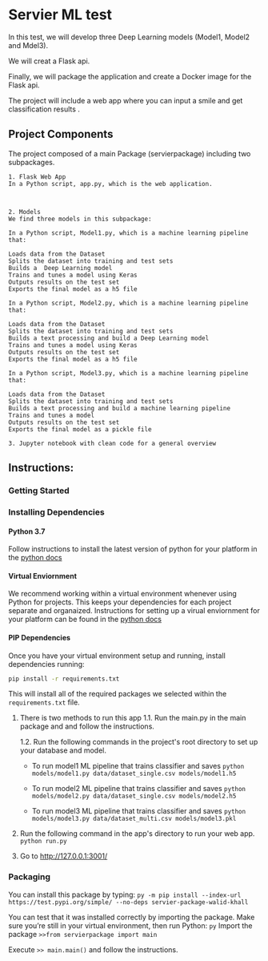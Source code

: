 # Servier ML test
In this test, we will develop three Deep Learning models (Model1, Model2 and Mdel3).

We will creat a Flask api.

Finally, we will package the application and create a Docker image for the Flask api.

The project will include a web app where you can input a smile and get classification results . 

## Project Components
The project composed of a main Package (servierpackage) including two subpackages.

    1. Flask Web App
    In a Python script, app.py, which is the web application.



    2. Models
    We find three models in this subpackage:

    In a Python script, Model1.py, which is a machine learning pipeline that:

    Loads data from the Dataset
    Splits the dataset into training and test sets
    Builds a  Deep Learning model
    Trains and tunes a model using Keras
    Outputs results on the test set
    Exports the final model as a h5 file

    In a Python script, Model2.py, which is a machine learning pipeline that:

    Loads data from the Dataset
    Splits the dataset into training and test sets
    Builds a text processing and build a Deep Learning model
    Trains and tunes a model using Keras
    Outputs results on the test set
    Exports the final model as a h5 file

    In a Python script, Model3.py, which is a machine learning pipeline that:

    Loads data from the Dataset
    Splits the dataset into training and test sets
    Builds a text processing and build a machine learning pipeline
    Trains and tunes a model 
    Outputs results on the test set
    Exports the final model as a pickle file

    3. Jupyter notebook with clean code for a general overview



## Instructions:

### Getting Started

### Installing Dependencies

#### Python 3.7

Follow instructions to install the latest version of python for your platform in the [python docs](https://docs.python.org/3/using/unix.html#getting-and-installing-the-latest-version-of-python)

#### Virtual Enviornment

We recommend working within a virtual environment whenever using Python for projects. This keeps your dependencies for each project separate and organaized. Instructions for setting up a virual enviornment for your platform can be found in the [python docs](https://packaging.python.org/guides/installing-using-pip-and-virtual-environments/)

#### PIP Dependencies

Once you have your virtual environment setup and running, install dependencies running:

```bash
pip install -r requirements.txt
```

This will install all of the required packages we selected within the `requirements.txt` file.



1. There is two methods to run this app
   1.1. Run the main.py in the main package and and follow the instructions.

   1.2. Run the following commands in the project's root directory to set up your database and model.

    - To run model1 ML pipeline that trains classifier and saves
        `python models/model1.py data/dataset_single.csv models/model1.h5`

    - To run model2 ML pipeline that trains classifier and saves
        `python models/model2.py data/dataset_single.csv models/model2.h5`

    - To run model3 ML pipeline that trains classifier and saves
        `python models/model3.py data/dataset_multi.csv models/model3.pkl`

2. Run the following command in the app's directory to run your web app.
    `python run.py`

3. Go to http://127.0.0.1:3001/


### Packaging
You can install this package by typing:
`py -m pip install --index-url https://test.pypi.org/simple/ --no-deps servier-package-walid-khall`

You can test that it was installed correctly by importing the package. Make sure you’re still in your virtual environment, then run Python:  `py`
Import the package `>>from servierpackage import main`

Execute `>> main.main()` and follow the instructions.